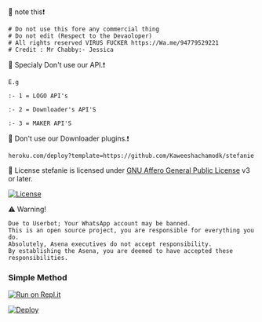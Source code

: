🔴 note this❗

```Exclusively from VIRUS FUCKER Project 
# Do not use this fore any commercial thing
# Do not edit (Respect to the Devaoloper) 
# All rights reserved VIRUS FUCKER https://Wa.me/94779529221
# Credit : Mr Chabby:- Jessica
```
🔴 Specialy Don't use our API.❗

```E.g```

```:- 1 = LOGO API's```

```:- 2 = Downloader's API'S```

```:- 3 = MAKER API'S```

🔴 Don't use our Downloader plugins.❗


```heroku.com/deploy?template=https://github.com/Kaweeshachamodk/stefanie```


🔴 License
stefanie is licensed under [GNU Affero General Public License](https://www.gnu.org/licenses/agpl-3.0.en.html) v3 or later.

[![License](https://www.gnu.org/graphics/agplv3-155x51.png)](LICENSE)

 ⚠️ Warning! 
```
Due to Userbot; Your WhatsApp account may be banned.
This is an open source project, you are responsible for everything you do. 
Absolutely, Asena executives do not accept responsibility.
By establishing the Asena, you are deemed to have accepted these responsibilities.
```

### Simple Method
  
[![Run on Repl.it](https://repl.it/badge/github/quiec/stefanie)](https://replit.com/@Kaweeshachamodk/STEFANIE-BETA-NEW-6?v=1)

[![Deploy](https://www.herokucdn.com/deploy/button.svg)](https://heroku.com/deploy?template=https://github.com/Kaweeshachamodk/stefanie)
     </div>
